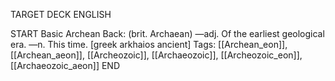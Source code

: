 TARGET DECK
ENGLISH

START
Basic
Archean
Back: (brit. Archaean) —adj. Of the earliest geological era. —n. This time. [greek arkhaios ancient]
Tags: [[Archean_eon]], [[Archean_aeon]], [[Archeozoic]], [[Archaeozoic]], [[Archeozoic_eon]], [[Archaeozoic_aeon]]
END
